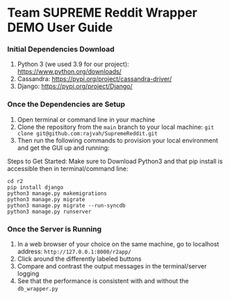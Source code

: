 # Team SUPREME Reddit Wrapper DEMO User Guide

### Initial Dependencies Download
1. Python 3 (we used 3.9 for our project): https://www.python.org/downloads/
2. Cassandra: https://pypi.org/project/cassandra-driver/ 
3. Django: https://pypi.org/project/Django/

### Once the Dependencies are Setup
1. Open terminal or command line in your machine
2. Clone the repository from the `main` branch to your local machine: `git clone git@github.com:rajvah/SupremeReddit.git`
3. Then run the following commands to provision your local environment and get the GUI up and running:

Steps to Get Started:
Make sure to Download Python3 and that pip install is accessible then in terminal/command line:
```
cd r2
pip install django
python3 manage.py makemigrations
python3 manage.py migrate
python3 manage.py migrate --run-syncdb
python3 manage.py runserver
```

### Once the Server is Running
1. In a web browser of your choice on the same machine, go to localhost address: `http://127.0.0.1:8000/r2app/`
2. Click around the differently labeled buttons
3. Compare and contrast the output messages in the terminal/server logging
4. See that the performance is consistent with and without the `db_wrapper.py`
